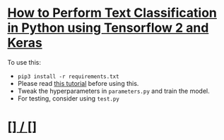 # [How to Perform Text Classification in Python using Tensorflow 2 and Keras](https://www.thepythoncode.com/article/text-classification-using-tensorflow-2-and-keras-in-python)
To use this:
- `pip3 install -r requirements.txt`
- Please read [this tutorial](https://www.thepythoncode.com/article/text-classification-using-tensorflow-2-and-keras-in-python) before using this.
- Tweak the hyperparameters in `parameters.py` and train the model.
- For testing, consider using `test.py`
##
# [[] / []]()